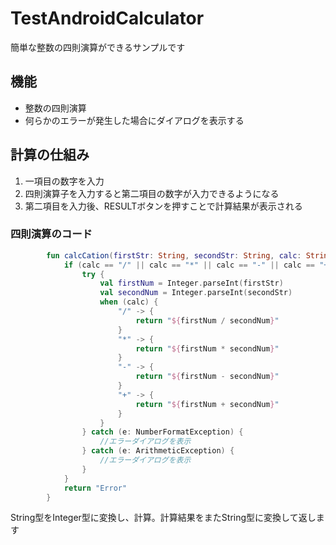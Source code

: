 # TestAndroidCalculator

簡単な整数の四則演算ができるサンプルです

## 機能
* 整数の四則演算
* 何らかのエラーが発生した場合にダイアログを表示する

## 計算の仕組み
1. 一項目の数字を入力  
2. 四則演算子を入力すると第二項目の数字が入力できるようになる  
3. 第二項目を入力後、RESULTボタンを押すことで計算結果が表示される

### 四則演算のコード  
```kotlin
        fun calcCation(firstStr: String, secondStr: String, calc: String): String {
            if (calc == "/" || calc == "*" || calc == "-" || calc == "+") {
                try {
                    val firstNum = Integer.parseInt(firstStr)
                    val secondNum = Integer.parseInt(secondStr)
                    when (calc) {
                        "/" -> {
                            return "${firstNum / secondNum}"
                        }
                        "*" -> {
                            return "${firstNum * secondNum}"
                        }
                        "-" -> {
                            return "${firstNum - secondNum}"
                        }
                        "+" -> {
                            return "${firstNum + secondNum}"
                        }
                    }
                } catch (e: NumberFormatException) {
                    //エラーダイアログを表示
                } catch (e: ArithmeticException) {
                    //エラーダイアログを表示
                }
            }
            return "Error"
        }
```  
String型をInteger型に変換し、計算。計算結果をまたString型に変換して返します  
